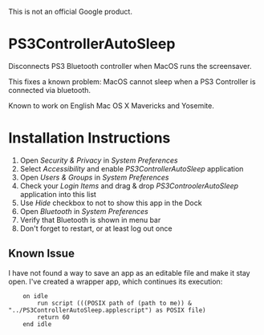 This is not an official Google product.

# PS3ControllerAutoSleep
Disconnects PS3 Bluetooth controller when MacOS runs the screensaver.

This fixes a known problem: MacOS cannot sleep when a PS3 Controller is connected via bluetooth.

Known to work on English Mac OS X Mavericks and Yosemite.

# Installation Instructions
1. Open _Security & Privacy_ in _System Preferences_
1. Select _Accessibility_ and enable _PS3ControllerAutoSleep_ application
1. Open _Users & Groups_ in _System Preferences_
1. Check your _Login Items_ and drag & drop _PS3ControolerAutoSleep_ application into this list
1. Use _Hide_ checkbox to not to show this app in the Dock
1. Open _Bluetooth_ in _System Preferences_
1. Verify that Bluetooth is shown in menu bar
1. Don't forget to restart, or at least log out once

## Known Issue
I have not found a way to save an app as an editable file and make it stay open.
I've created a wrapper app, which continues its execution:

		on idle
			run script (((POSIX path of (path to me)) & "../PS3ControllerAutoSleep.applescript") as POSIX file)
			return 60
		end idle
